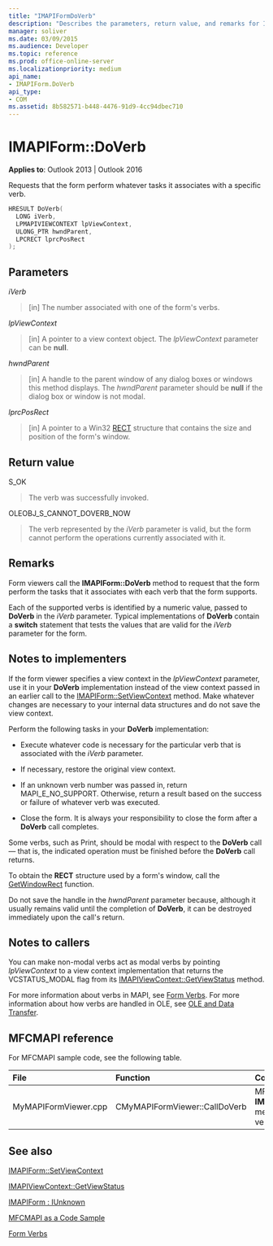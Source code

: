 ```yaml
---
title: "IMAPIFormDoVerb"
description: "Describes the parameters, return value, and remarks for IMAPIFormDoVerb, which requests that the form perform whatever tasks it associates with a specific verb."
manager: soliver
ms.date: 03/09/2015
ms.audience: Developer
ms.topic: reference
ms.prod: office-online-server
ms.localizationpriority: medium
api_name:
- IMAPIForm.DoVerb
api_type:
- COM
ms.assetid: 8b582571-b448-4476-91d9-4cc94dbec710
---
```


# IMAPIForm::DoVerb

  
  
**Applies to**: Outlook 2013 | Outlook 2016 
  
Requests that the form perform whatever tasks it associates with a specific verb.
  
```cpp
HRESULT DoVerb(
  LONG iVerb,
  LPMAPIVIEWCONTEXT lpViewContext,
  ULONG_PTR hwndParent,
  LPCRECT lprcPosRect
);
```

## Parameters

 _iVerb_
  
> [in] The number associated with one of the form's verbs.
    
 _lpViewContext_
  
> [in] A pointer to a view context object. The  _lpViewContext_ parameter can be **null**.
    
 _hwndParent_
  
> [in] A handle to the parent window of any dialog boxes or windows this method displays. The  _hwndParent_ parameter should be **null** if the dialog box or window is not modal. 
    
 _lprcPosRect_
  
> [in] A pointer to a Win32 [RECT](https://msdn.microsoft.com/library/dd162897%28VS.85%29.aspx) structure that contains the size and position of the form's window. 
    
## Return value

S_OK 
  
> The verb was successfully invoked.
    
OLEOBJ_S_CANNOT_DOVERB_NOW 
  
> The verb represented by the  _iVerb_ parameter is valid, but the form cannot perform the operations currently associated with it. 
    
## Remarks

Form viewers call the **IMAPIForm::DoVerb** method to request that the form perform the tasks that it associates with each verb that the form supports. 
  
Each of the supported verbs is identified by a numeric value, passed to **DoVerb** in the _iVerb_ parameter. Typical implementations of **DoVerb** contain a **switch** statement that tests the values that are valid for the  _iVerb_ parameter for the form. 
  
## Notes to implementers

If the form viewer specifies a view context in the _lpViewContext_ parameter, use it in your **DoVerb** implementation instead of the view context passed in an earlier call to the [IMAPIForm::SetViewContext](imapiform-setviewcontext.md) method. Make whatever changes are necessary to your internal data structures and do not save the view context. 
  
Perform the following tasks in your **DoVerb** implementation: 
  
- Execute whatever code is necessary for the particular verb that is associated with the  _iVerb_ parameter. 
    
- If necessary, restore the original view context.
    
- If an unknown verb number was passed in, return MAPI_E_NO_SUPPORT. Otherwise, return a result based on the success or failure of whatever verb was executed.
    
- Close the form. It is always your responsibility to close the form after a **DoVerb** call completes. 
    
Some verbs, such as Print, should be modal with respect to the **DoVerb** call — that is, the indicated operation must be finished before the **DoVerb** call returns. 
  
To obtain the **RECT** structure used by a form's window, call the [GetWindowRect](https://msdn.microsoft.com/library/ms633519) function. 
  
Do not save the handle in the _hwndParent_ parameter because, although it usually remains valid until the completion of **DoVerb**, it can be destroyed immediately upon the call's return.
  
## Notes to callers

You can make non-modal verbs act as modal verbs by pointing  _lpViewContext_ to a view context implementation that returns the VCSTATUS_MODAL flag from its [IMAPIViewContext::GetViewStatus](imapiviewcontext-getviewstatus.md) method. 
  
For more information about verbs in MAPI, see [Form Verbs](form-verbs.md). For more information about how verbs are handled in OLE, see [OLE and Data Transfer](https://msdn.microsoft.com/library/ms693425%28VS.85%29.aspx).
  
## MFCMAPI reference

For MFCMAPI sample code, see the following table.
  
|**File**|**Function**|**Comment**|
|:-----|:-----|:-----|
|MyMAPIFormViewer.cpp  <br/> |CMyMAPIFormViewer::CallDoVerb  <br/> |MFCMAPI uses the **IMAPIForm::DoVerb** method to invoke a verb on a form. |
   
## See also



[IMAPIForm::SetViewContext](imapiform-setviewcontext.md)
  
[IMAPIViewContext::GetViewStatus](imapiviewcontext-getviewstatus.md)
  
[IMAPIForm : IUnknown](imapiformiunknown.md)


[MFCMAPI as a Code Sample](mfcmapi-as-a-code-sample.md)
  
[Form Verbs](form-verbs.md)

